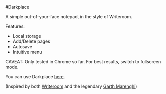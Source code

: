 #Darkplace

A simple out-of-your-face notepad, in the style of Writeroom.

Features:

 - Local storage
 - Add/Delete pages
 - Autosave
 - Intuitive menu

CAVEAT: Only tested in Chrome so far. For best results, switch to fullscreen mode.

You can use Darkplace [here](http://addywaddy.github.com/Darkplace/ "Darkplace").



(Inspired by both [Writeroom](http://www.hogbaysoftware.com/products/writeroom) and the legendary [Garth Marenghi](http://www.youtube.com/watch?v=nNfQ0ORwSDM, "Garth Marenghi"))
